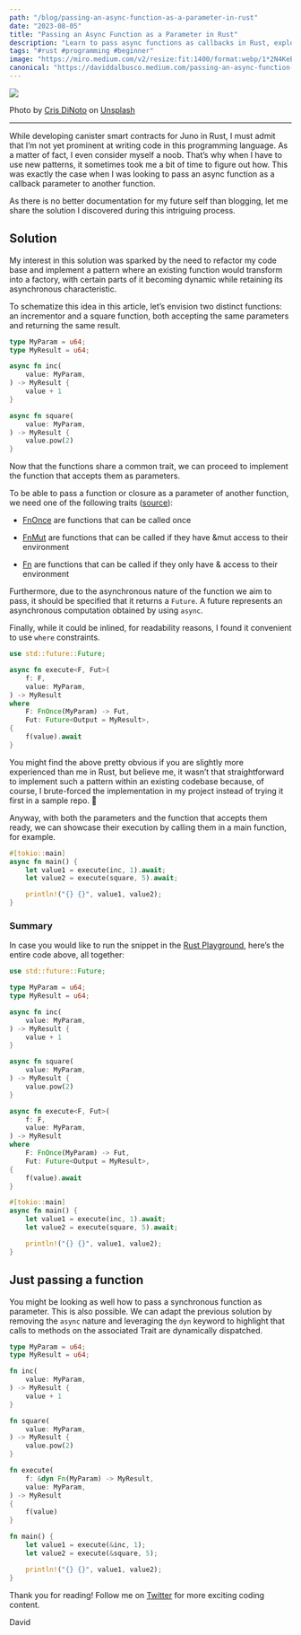 ```yaml
---
path: "/blog/passing-an-async-function-as-a-parameter-in-rust"
date: "2023-08-05"
title: "Passing an Async Function as a Parameter in Rust"
description: "Learn to pass async functions as callbacks in Rust, exploring traits like Fn, FnMut, and FnOnce"
tags: "#rust #programming #beginner"
image: "https://miro.medium.com/v2/resize:fit:1400/format:webp/1*2N4KeE8ZJ5laOIibPW7a4g.jpeg"
canonical: "https://daviddalbusco.medium.com/passing-an-async-function-as-a-parameter-in-rust-6366ba6a8578"
---
```


![](https://miro.medium.com/v2/resize:fit:1400/format:webp/1*2N4KeE8ZJ5laOIibPW7a4g.jpeg)

Photo by [Cris DiNoto](https://unsplash.com/fr/@crisdinoto?utm_source=unsplash&utm_medium=referral&utm_content=creditCopyText) on [Unsplash](https://unsplash.com/fr/photos/z-lh7Mz7wFQ?utm_source=unsplash&utm_medium=referral&utm_content=creditCopyText)

---

While developing canister smart contracts for Juno in Rust, I must admit that I’m not yet prominent at writing code in this programming language. As a matter of fact, I even consider myself a noob. That’s why when I have to use new patterns, it sometimes took me a bit of time to figure out how. This was exactly the case when I was looking to pass an async function as a callback parameter to another function.

As there is no better documentation for my future self than blogging, let me share the solution I discovered during this intriguing process.

## Solution

My interest in this solution was sparked by the need to refactor my code base and implement a pattern where an existing function would transform into a factory, with certain parts of it becoming dynamic while retaining its asynchronous characteristic.

To schematize this idea in this article, let’s envision two distinct functions: an incrementor and a square function, both accepting the same parameters and returning the same result.

```rust
type MyParam = u64;
type MyResult = u64;

async fn inc(
    value: MyParam,
) -> MyResult {
    value + 1
}

async fn square(
    value: MyParam,
) -> MyResult {
    value.pow(2)
}
```

Now that the functions share a common trait, we can proceed to implement the function that accepts them as parameters.

To be able to pass a function or closure as a parameter of another function, we need one of the following traits ([source](https://stackoverflow.com/a/30232500/5404186)):

- [FnOnce](https://doc.rust-lang.org/std/ops/trait.FnOnce.html) are functions that can be called once

- [FnMut](https://doc.rust-lang.org/std/ops/trait.FnMut.html) are functions that can be called if they have &mut access to their environment

- [Fn](https://doc.rust-lang.org/std/ops/trait.Fn.html) are functions that can be called if they only have & access to their environment

Furthermore, due to the asynchronous nature of the function we aim to pass, it should be specified that it returns a `Future`. A future represents an asynchronous computation obtained by using `async`.

Finally, while it could be inlined, for readability reasons, I found it convenient to use `where` constraints.

```rust
use std::future::Future;

async fn execute<F, Fut>(
    f: F,
    value: MyParam,
) -> MyResult
where
    F: FnOnce(MyParam) -> Fut,
    Fut: Future<Output = MyResult>,
{
    f(value).await
}
```

You might find the above pretty obvious if you are slightly more experienced than me in Rust, but believe me, it wasn’t that straightforward to implement such a pattern within an existing codebase because, of course, I brute-forced the implementation in my project instead of trying it first in a sample repo. 🤪

Anyway, with both the parameters and the function that accepts them ready, we can showcase their execution by calling them in a main function, for example.

```rust
#[tokio::main]
async fn main() {
    let value1 = execute(inc, 1).await;
    let value2 = execute(square, 5).await;

    println!("{} {}", value1, value2);
}
```

### Summary

In case you would like to run the snippet in the [Rust Playground](https://play.rust-lang.org), here’s the entire code above, all together:

```rust
use std::future::Future;

type MyParam = u64;
type MyResult = u64;

async fn inc(
    value: MyParam,
) -> MyResult {
    value + 1
}

async fn square(
    value: MyParam,
) -> MyResult {
    value.pow(2)
}

async fn execute<F, Fut>(
    f: F,
    value: MyParam,
) -> MyResult
where
    F: FnOnce(MyParam) -> Fut,
    Fut: Future<Output = MyResult>,
{
    f(value).await
}

#[tokio::main]
async fn main() {
    let value1 = execute(inc, 1).await;
    let value2 = execute(square, 5).await;

    println!("{} {}", value1, value2);
}
```

## Just passing a function

You might be looking as well how to pass a synchronous function as parameter. This is also possible. We can adapt the previous solution by removing the `async` nature and leveraging the `dyn` keyword to highlight that calls to methods on the associated Trait are dynamically dispatched.

```rust
type MyParam = u64;
type MyResult = u64;

fn inc(
    value: MyParam,
) -> MyResult {
    value + 1
}

fn square(
    value: MyParam,
) -> MyResult {
    value.pow(2)
}

fn execute(
    f: &dyn Fn(MyParam) -> MyResult,
    value: MyParam,
) -> MyResult
{
    f(value)
}

fn main() {
    let value1 = execute(&inc, 1);
    let value2 = execute(&square, 5);

    println!("{} {}", value1, value2);
}
```

Thank you for reading! Follow me on [Twitter](https://twitter.com/daviddalbusco) for more exciting coding content.

David